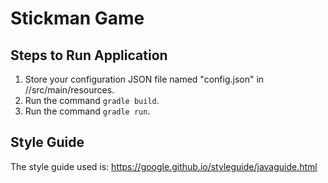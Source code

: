 # Stickman Game
## Steps to Run Application
1. Store your configuration JSON file named "config.json" in //src/main/resources.
2. Run the command `gradle build`.
3. Run the command `gradle run`.

## Style Guide
The style guide used is: https://google.github.io/styleguide/javaguide.html
